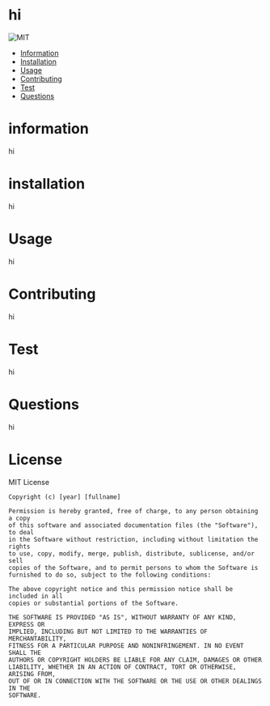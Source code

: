 # hi
  ![MIT](https://img.shields.io/badge/License-MIT-blue)
  * [Information](#information)
  * [Installation](#installation)
  * [Usage](#usage)
  * [Contributing](#contributing)
  * [Test](#test)
  * [Questions](#questions)
  
  # information
  hi
  # installation
  hi
  # Usage
  hi
  # Contributing
  hi
  # Test 
  hi
  # Questions
  hi
  # License
  MIT License

    Copyright (c) [year] [fullname]
    
    Permission is hereby granted, free of charge, to any person obtaining a copy
    of this software and associated documentation files (the "Software"), to deal
    in the Software without restriction, including without limitation the rights
    to use, copy, modify, merge, publish, distribute, sublicense, and/or sell
    copies of the Software, and to permit persons to whom the Software is
    furnished to do so, subject to the following conditions:
    
    The above copyright notice and this permission notice shall be included in all
    copies or substantial portions of the Software.
    
    THE SOFTWARE IS PROVIDED "AS IS", WITHOUT WARRANTY OF ANY KIND, EXPRESS OR
    IMPLIED, INCLUDING BUT NOT LIMITED TO THE WARRANTIES OF MERCHANTABILITY,
    FITNESS FOR A PARTICULAR PURPOSE AND NONINFRINGEMENT. IN NO EVENT SHALL THE
    AUTHORS OR COPYRIGHT HOLDERS BE LIABLE FOR ANY CLAIM, DAMAGES OR OTHER
    LIABILITY, WHETHER IN AN ACTION OF CONTRACT, TORT OR OTHERWISE, ARISING FROM,
    OUT OF OR IN CONNECTION WITH THE SOFTWARE OR THE USE OR OTHER DEALINGS IN THE
    SOFTWARE.
  


